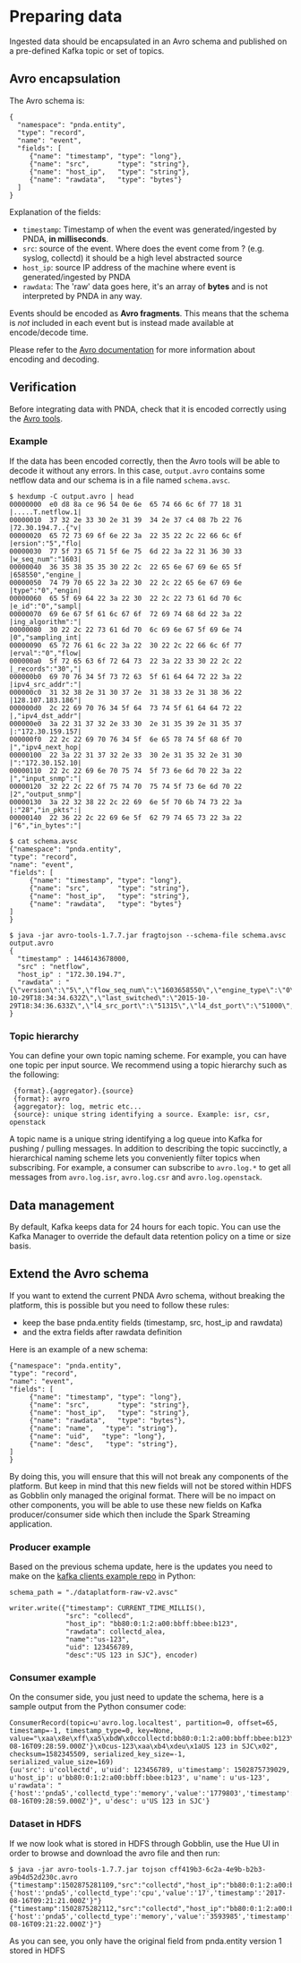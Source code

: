 # Preparing data

Ingested data should be encapsulated in an Avro schema and published on a pre-defined Kafka topic or set of topics.

## Avro encapsulation

The Avro schema is:

	{
	  "namespace": "pnda.entity",
	  "type": "record",
	  "name": "event",
	  "fields": [
	     {"name": "timestamp", "type": "long"},
	     {"name": "src",       "type": "string"},
	     {"name": "host_ip",   "type": "string"},
	     {"name": "rawdata",   "type": "bytes"}
	  ]
	}

Explanation of the fields:

* `timestamp`: Timestamp of when the event was generated/ingested by PNDA, **in milliseconds**.
* `src`: source of the event. Where does the event come from ? (e.g. syslog, collectd) it should be a high level abstracted source
* `host_ip`: source IP address of the machine where event is generated/ingested by PNDA
* `rawdata`: The 'raw' data goes here, it's an array of **bytes** and is not interpreted by PNDA in any way.

Events should be encoded as **Avro fragments**. This means that the schema is *not* included in each event but is instead made available at encode/decode time.

Please refer to the [Avro documentation](https://avro.apache.org/docs/1.7.7/gettingstartedjava.html) for more information about encoding and decoding.

## Verification

Before integrating data with PNDA, check that it is encoded correctly using the [Avro tools](http://www.eu.apache.org/dist/avro/stable/java/).

### Example

If the data has been encoded correctly, then the Avro tools will be able to decode it without any errors. In this case, `output.avro` contains some netflow data and our schema is in a file named `schema.avsc`.

	$ hexdump -C output.avro | head
	00000000  e0 d8 8a ce 96 54 0e 6e  65 74 66 6c 6f 77 18 31  |.....T.netflow.1|
	00000010  37 32 2e 33 30 2e 31 39  34 2e 37 c4 08 7b 22 76  |72.30.194.7..{"v|
	00000020  65 72 73 69 6f 6e 22 3a  22 35 22 2c 22 66 6c 6f  |ersion":"5","flo|
	00000030  77 5f 73 65 71 5f 6e 75  6d 22 3a 22 31 36 30 33  |w_seq_num":"1603|
	00000040  36 35 38 35 35 30 22 2c  22 65 6e 67 69 6e 65 5f  |658550","engine_|
	00000050  74 79 70 65 22 3a 22 30  22 2c 22 65 6e 67 69 6e  |type":"0","engin|
	00000060  65 5f 69 64 22 3a 22 30  22 2c 22 73 61 6d 70 6c  |e_id":"0","sampl|
	00000070  69 6e 67 5f 61 6c 67 6f  72 69 74 68 6d 22 3a 22  |ing_algorithm":"|
	00000080  30 22 2c 22 73 61 6d 70  6c 69 6e 67 5f 69 6e 74  |0","sampling_int|
	00000090  65 72 76 61 6c 22 3a 22  30 22 2c 22 66 6c 6f 77  |erval":"0","flow|
	000000a0  5f 72 65 63 6f 72 64 73  22 3a 22 33 30 22 2c 22  |_records":"30","|
	000000b0  69 70 76 34 5f 73 72 63  5f 61 64 64 72 22 3a 22  |ipv4_src_addr":"|
	000000c0  31 32 38 2e 31 30 37 2e  31 38 33 2e 31 38 36 22  |128.107.183.186"|
	000000d0  2c 22 69 70 76 34 5f 64  73 74 5f 61 64 64 72 22  |,"ipv4_dst_addr"|
	000000e0  3a 22 31 37 32 2e 33 30  2e 31 35 39 2e 31 35 37  |:"172.30.159.157|
	000000f0  22 2c 22 69 70 76 34 5f  6e 65 78 74 5f 68 6f 70  |","ipv4_next_hop|
	00000100  22 3a 22 31 37 32 2e 33  30 2e 31 35 32 2e 31 30  |":"172.30.152.10|
	00000110  22 2c 22 69 6e 70 75 74  5f 73 6e 6d 70 22 3a 22  |","input_snmp":"|
	00000120  32 22 2c 22 6f 75 74 70  75 74 5f 73 6e 6d 70 22  |2","output_snmp"|
	00000130  3a 22 32 38 22 2c 22 69  6e 5f 70 6b 74 73 22 3a  |:"28","in_pkts":|
	00000140  22 36 22 2c 22 69 6e 5f  62 79 74 65 73 22 3a 22  |"6","in_bytes":"|
    
	$ cat schema.avsc
	{"namespace": "pnda.entity",
	"type": "record",
	"name": "event",
	"fields": [
	     {"name": "timestamp", "type": "long"},
	     {"name": "src",       "type": "string"},
	     {"name": "host_ip",   "type": "string"},
	     {"name": "rawdata",   "type": "bytes"}
	]
	}
	
	$ java -jar avro-tools-1.7.7.jar fragtojson --schema-file schema.avsc output.avro
	{
	  "timestamp" : 1446143678000,
	  "src" : "netflow",
	  "host_ip" : "172.30.194.7",
	  "rawdata" : "{\"version\":\"5\",\"flow_seq_num\":\"1603658550\",\"engine_type\":\"0\",\"engine_id\":\"0\",\"sampling_algorithm\":\"0\",\"sampling_interval\":\"0\",\"flow_records\":\"30\",\"ipv4_src_addr\":\"128.107.183.186\",\"ipv4_dst_addr\":\"172.30.159.157\",\"ipv4_next_hop\":\"172.30.152.10\",\"input_snmp\":\"2\",\"output_snmp\":\"28\",\"in_pkts\":\"6\",\"in_bytes\":\"291\",\"first_switched\":\"2015-10-29T18:34:34.632Z\",\"last_switched\":\"2015-10-29T18:34:36.633Z\",\"l4_src_port\":\"51315\",\"l4_dst_port\":\"51000\",\"tcp_flags\":\"27\",\"protocol\":\"6\",\"src_tos\":\"0\",\"src_as\":\"0\",\"dst_as\":\"0\",\"src_mask\":\"0\",\"dst_mask\":\"25\"}"
	}


### Topic hierarchy

You can define your own topic naming scheme. For example, you can have one topic per input source.
We recommend using a topic hierarchy such as the following:

     {format}.{aggregator}.{source}
     {format}: avro
     {aggregator}: log, metric etc...
     {source}: unique string identifying a source. Example: isr, csr, openstack

A topic name is a unique string identifying a log queue into Kafka for pushing / pulling messages. In addition to describing the topic succinctly, a hierarchical naming scheme lets you conveniently filter topics when subscribing. For example, a consumer can subscribe to `avro.log.*` to get all messages from `avro.log.isr`, `avro.log.csr` and `avro.log.openstack`.

## Data management

By default, Kafka keeps data for 24 hours for each topic. You can use the Kafka Manager to override the default data retention policy on a time or size basis.

## Extend the Avro schema

If you want to extend the current PNDA Avro schema, without breaking the platform, this is possible but you need to follow these rules:

* keep the base pnda.entity fields (timestamp, src, host_ip and rawdata)
* and the extra fields after rawdata definition

Here is an example of a new schema:

	{"namespace": "pnda.entity",
	"type": "record",
	"name": "event",
	"fields": [
	     {"name": "timestamp", "type": "long"},
	     {"name": "src",       "type": "string"},
	     {"name": "host_ip",   "type": "string"},
	     {"name": "rawdata",   "type": "bytes"},
	     {"name": "name",   "type": "string"},
	     {"name": "uid",   "type": "long"},
	     {"name": "desc",   "type": "string"},
	]
	}

By doing this, you will ensure that this will not break any components of the platform. But keep in mind that this new fields will not be stored within HDFS as Gobblin only managed the original format. There will be no impact on other components, you will be able to use these new fields on Kafka producer/consumer side which then include the Spark Streaming application.

### Producer example

Based on the previous schema update, here is the updates you need to make on the [kafka clients example repo](https://github.com/pndaproject/example-kafka-clients) in Python:

	schema_path = "./dataplatform-raw-v2.avsc"

	writer.write({"timestamp": CURRENT_TIME_MILLIS(),
                  "src": "collecd",
                  "host_ip": "bb80:0:1:2:a00:bbff:bbee:b123",
                  "rawdata": collectd_alea,
	     		  "name":"us-123",
	     		  "uid": 123456789,
	     		  "desc":"US 123 in SJC"}, encoder)

### Consumer example

On the consumer side, you just need to update the schema, here is a sample output from the Python consumer code:

	ConsumerRecord(topic=u'avro.log.localtest', partition=0, offset=65, timestamp=-1, timestamp_type=0, key=None, value="\xaa\x8e\xff\xa5\xbdW\x0ccollectd:bb80:0:1:2:a00:bbff:bbee:b123\xc4\x01{'host':'pnda5','collectd_type':'memory','value':'1779803','timestamp':'2017-08-16T09:28:59.000Z'}\x0cus-123\xaa\xb4\xdeu\x1aUS 123 in SJC\x02", checksum=1582345509, serialized_key_size=-1, serialized_value_size=169)
	{uu'src': u'collectd', u'uid': 123456789, u'timestamp': 1502875739029, u'host_ip': u'bb80:0:1:2:a00:bbff:bbee:b123', u'name': u'us-123', u'rawdata': "{'host':'pnda5','collectd_type':'memory','value':'1779803','timestamp':'2017-08-16T09:28:59.000Z'}", u'desc': u'US 123 in SJC'}

### Dataset in HDFS

If we now look what is stored in HDFS through Gobblin, use the Hue UI in order to browse and download the avro file and then run:

	$ java -jar avro-tools-1.7.7.jar tojson cff419b3-6c2a-4e9b-b2b3-a9b4d52d230c.avro
	{"timestamp":1502875281109,"src":"collectd","host_ip":"bb80:0:1:2:a00:bbff:bbee:b123","rawdata":"{'host':'pnda5','collectd_type':'cpu','value':'17','timestamp':'2017-08-16T09:21:21.000Z'}"}
	{"timestamp":1502875282112,"src":"collectd","host_ip":"bb80:0:1:2:a00:bbff:bbee:b123","rawdata":"{'host':'pnda5','collectd_type':'memory','value':'3593985','timestamp':'2017-08-16T09:21:22.000Z'}"}

As you can see, you only have the original field from pnda.entity version 1 stored in HDFS
